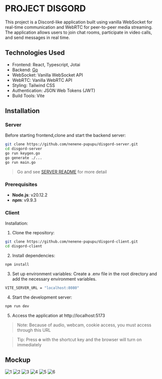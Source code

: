 # PROJECT DISGORD

This project is a Discord-like application built using vanilla WebSocket for real-time communication and WebRTC for peer-to-peer media streaming. The application allows users to join chat rooms, participate in video calls, and send messages in real time.

## Technologies Used

- Frontend: React, Typescript, Jotai
- Backend: [Go](https://github.com/nenene-pupupu/disgord-server)
- WebSocket: Vanilla WebSocket API
- WebRTC: Vanilla WebRTC API
- Styling: Tailwind CSS
- Authentication: JSON Web Tokens (JWT)
- Build Tools: Vite

## Installation

### Server

Before starting frontend,clone and start the backend server:

```bash
git clone https://github.com/nenene-pupupu/disgord-server.git
cd disgord-server
go run keygen.go
go generate ./...
go run main.go
```

> Go and see [SERVER README](https://github.com/nenene-pupupu/disgord-server) for more detail

### Prerequisites

- **Node.js**: v20.12.2
- **npm**: v9.9.3

### Client

Installation:

1. Clone the repository:

```bash
git clone https://github.com/nenene-pupupu/disgord-client.git
cd disgord-client
```

2. Install dependencies:

```bash
npm install
```

3. Set up environment variables:
   Create a .env file in the root directory and add the necessary environment variables.

```bash
VITE_SERVER_URL = "localhost:8080"
```

4. Start the development server:

```bash
npm run dev
```

5. Access the application at http://localhost:5173

> Note: Because of audio, webcam, cookie access, you must access through this URL

> Tip: Press **o** with the shortcut key and the browser will turn on immediately

## Mockup

![1](public/1.png)
![2](public/2.png)
![3](public/3.png)
![4](public/4.png)
![5](public/5.png)
![6](public/6.png)
